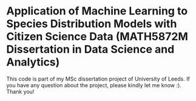 # Application of Machine Learning to Species Distribution Models with Citizen Science Data (MATH5872M Dissertation in Data Science and Analytics)
This code is part of my MSc dissertation project of University of Leeds. If you have any question about the project, please kindly let me know :). Thank you!
